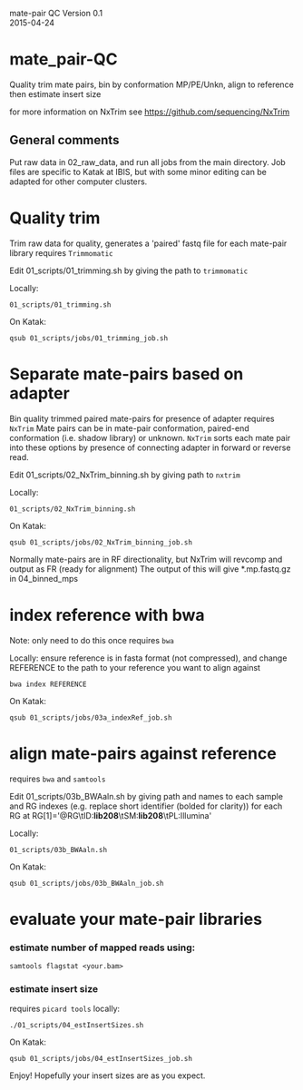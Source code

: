 mate-pair QC
Version 0.1  
2015-04-24

# mate_pair-QC
Quality trim mate pairs, bin by conformation MP/PE/Unkn, align to reference then estimate insert size

for more information on NxTrim see https://github.com/sequencing/NxTrim

## General comments
Put raw data in 02_raw_data, and run all jobs from the main directory.
Job files are specific to Katak at IBIS, but with some minor editing can be adapted for other computer clusters.

# Quality trim
Trim raw data for quality, generates a 'paired' fastq file for each mate-pair library
requires `Trimmomatic`

Edit 01_scripts/01_trimming.sh by giving the path to `trimmomatic`

Locally:
```
01_scripts/01_trimming.sh
```

On Katak: 
```
qsub 01_scripts/jobs/01_trimming_job.sh
```

# Separate mate-pairs based on adapter
Bin quality trimmed paired mate-pairs for presence of adapter
requires `NxTrim`
Mate pairs can be in mate-pair conformation, paired-end conformation (i.e. shadow library) or unknown. `NxTrim` sorts each mate pair into these options by presence of connecting adapter in forward or reverse read.

Edit 01_scripts/02_NxTrim_binning.sh by giving path to `nxtrim`

Locally:
```
01_scripts/02_NxTrim_binning.sh
```

On Katak:
```
qsub 01_scripts/jobs/02_NxTrim_binning_job.sh
```

Normally mate-pairs are in RF directionality, but NxTrim will revcomp and output as FR (ready for alignment)
The output of this will give *.mp.fastq.gz in 04_binned_mps

# index reference with bwa
Note: only need to do this once
requires `bwa`

Locally:
ensure reference is in fasta format (not compressed), and change REFERENCE to the path to your reference you want to align against
```
bwa index REFERENCE
```

On Katak:
```
qsub 01_scripts/jobs/03a_indexRef_job.sh
```

# align mate-pairs against reference

requires `bwa` and `samtools`

Edit 01_scripts/03b_BWAaln.sh by giving path and names to each sample and RG indexes (e.g. replace short identifier (bolded for clarity)) for each RG at RG[1]='@RG\tID:**lib208**\tSM:**lib208**\tPL:Illumina'

Locally:
```
01_scripts/03b_BWAaln.sh
```

On Katak: 
```
qsub 01_scripts/jobs/03b_BWAaln_job.sh
```

# evaluate your mate-pair libraries
### estimate number of mapped reads using:
```
samtools flagstat <your.bam>
```
### estimate insert size
requires `picard tools`
locally:

```
./01_scripts/04_estInsertSizes.sh
```

On Katak:
```
qsub 01_scripts/jobs/04_estInsertSizes_job.sh
```

Enjoy! Hopefully your insert sizes are as you expect.
